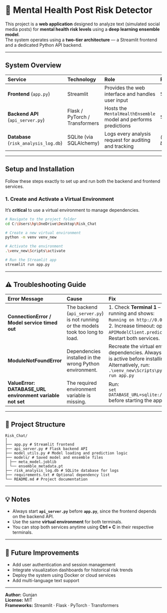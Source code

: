 # 🧠 Mental Health Post Risk Detector

This project is a **web application** designed to analyze text (simulated social media posts) for **mental health risk levels** using a **deep learning ensemble model**.  
The system operates using a **two-tier architecture** — a Streamlit frontend and a dedicated Python API backend.

---

## System Overview

| Service | Technology | Role | Port |
| :--- | :--- | :--- | :--- |
| **Frontend** (`app.py`) | Streamlit | Provides the web interface and handles user input | `5000` |
| **Backend API** (`api_server.py`) | Flask / PyTorch / Transformers | Hosts the `MentalHealthEnsemble` model and performs predictions | `5001` |
| **Database** (`risk_analysis_log.db`) | SQLite (via SQLAlchemy) | Logs every analysis request for auditing and tracking | *(File-based)* |

---

## Setup and Installation

Follow these steps exactly to set up and run both the backend and frontend services.

### 1. Create and Activate a Virtual Environment

It’s **critical** to use a virtual environment to manage dependencies.

```bash
# Navigate to the project folder
cd C:\Users\hp\OneDrive\Desktop\Risk_Chat

# Create a new virtual environment
python -m venv venv_new

# Activate the environment
.\venv_new\Scripts\activate

# Run the Streamlit app
streamlit run app.py

```
---
## ⚠️ Troubleshooting Guide

| **Error Message** | **Cause** | **Fix** |
| :--- | :--- | :--- |
| **ConnectionError / Model service timed out** | The backend (`api_server.py`) is not running or the models took too long to load. | 1. Check **Terminal 1** – ensure the API server is running and shows:<br>`Running on http://0.0.0.0:5001/`.<br>2. Increase timeout: open `app.py`, find `APIModelClient.predict`, and set `timeout=60`. Restart both services. |
| **ModuleNotFoundError** | Dependencies installed in the wrong Python environment. | Recreate the virtual environment and reinstall all dependencies. Always ensure the environment is active before installing packages.<br>Alternatively, run:<br>`.\venv_new\Scripts\python.exe -m streamlit run app.py` |
| **ValueError: DATABASE_URL environment variable not set** | The required environment variable is missing. | Run:<br>`set DATABASE_URL=sqlite:///./risk_analysis_log.db`<br>before starting the app. |

---

## 📁 Project Structure
```
Risk_Chat/
│
├── app.py # Streamlit frontend
├── api_server.py # Flask backend API
├── model_utils.py # Model loading and prediction logic
├── models/ # Saved model and ensemble files
│ ├── meta_model.joblib
│ └── ensemble_metadata.pt
├── risk_analysis_log.db # SQLite database for logs
├── requirements.txt # Optional dependency list
└── README.md # Project documentation
```

---

## 💡 Notes

- Always start **`api_server.py`** before **`app.py`**, since the frontend depends on the backend API.  
- Use the same **virtual environment** for both terminals.  
- You can stop both services anytime using **Ctrl + C** in their respective terminals.

---

## 🧩 Future Improvements

- Add user authentication and session management  
- Integrate visualization dashboards for historical risk trends  
- Deploy the system using Docker or cloud services  
- Add multi-language text support  

---

**Author:** Gunjan  
**License:** MIT  
**Frameworks:** Streamlit · Flask · PyTorch · Transformers  
